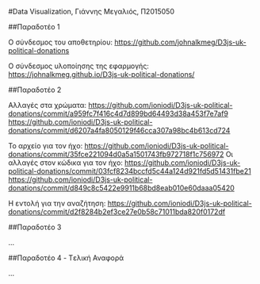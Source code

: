 #Data Visualization, Γιάννης Μεγαλιός, Π2015050

##Παραδοτέο 1

Ο σύνδεσμος του αποθετηρίου: https://github.com/johnalkmeg/D3js-uk-political-donations

Ο σύνδεσμος υλοποίησης της εφαρμογής: https://johnalkmeg.github.io/D3js-uk-political-donations/ 

##Παραδοτέο 2

Αλλαγές στα χρώματα:
https://github.com/ioniodi/D3js-uk-political-donations/commit/a959fc7f416c4d7d899bd64493d38a453f7e7af9
https://github.com/ioniodi/D3js-uk-political-donations/commit/d6207a4fa8050129f46cca307a98bc4b613cd724

Το αρχείο για τον ήχο:
https://github.com/ioniodi/D3js-uk-political-donations/commit/35fce221094d0a5a1501743fb972718f1c756972
Οι αλλαγές στον κώδικα για τον ήχο:
https://github.com/ioniodi/D3js-uk-political-donations/commit/03fcf8234bccfd5c44a124d921fd5d51431fbe21
https://github.com/ioniodi/D3js-uk-political-donations/commit/d849c8c5422e9911b68bd8eab010e60daaa05420

Η εντολή για την αναζήτηση:
https://github.com/ioniodi/D3js-uk-political-donations/commit/d2f8284b2ef3ce27e0b58c71011bda820f0172df

##Παραδοτέο 3

...

##Παραδοτέο 4 - Tελική Αναφορά

...
